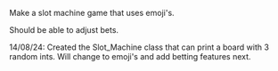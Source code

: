 Make a slot machine game that uses emoji's.

Should be able to adjust bets.

14/08/24:
Created the Slot_Machine class that can print a board with 3 random ints. Will change to emoji's and add betting features next.